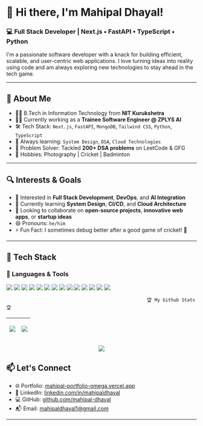 # 👋 Hi there, I'm Mahipal Dhayal!

### 💻 Full Stack Developer | Next.js • FastAPI • TypeScript • Python

I'm a passionate software developer with a knack for building efficient, scalable, and user-centric web applications. I love turning ideas into reality using code and am always exploring new technologies to stay ahead in the tech game.

---

## 🚀 About Me

- 👨‍🎓 B.Tech in Information Technology from **NIT Kurukshetra**
- 👨‍💻 Currently working as a **Trainee Software Engineer @ ZPLYS AI**
- 🛠️ Tech Stack: `Next.js`, `FastAPI`, `MongoDB`, `Tailwind CSS`, `Python`, `TypeScript`
- 🧠 Always learning: `System Design`, `DSA`, `Cloud Technologies`
- 🎯 Problem Solver: Tackled **200+ DSA problems** on LeetCode & GFG
- 📸 Hobbies: Photography | Cricket | Badminton

---

## 🔍 Interests & Goals

- 👀 Interested in **Full Stack Development**, **DevOps**, and **AI Integration**
- 🌱 Currently learning **System Design**, **CI/CD**, and **Cloud Architecture**
- 🤝 Looking to collaborate on **open-source projects**, **innovative web apps**, or **startup ideas**
- 😄 Pronouns: `he/him`
- ⚡ Fun Fact: I sometimes debug better after a good game of cricket! 🏏

---

## 🔧 Tech Stack

### 🧰 Languages & Tools

<p align="left">
  <img src="https://img.shields.io/badge/JavaScript-F7DF1E?style=for-the-badge&logo=javascript&logoColor=000" />
  <img src="https://img.shields.io/badge/TypeScript-3178C6?style=for-the-badge&logo=typescript&logoColor=fff" />
  <img src="https://img.shields.io/badge/Python-3776AB?style=for-the-badge&logo=python&logoColor=fff" />
  <img src="https://img.shields.io/badge/C++-00599C?style=for-the-badge&logo=c%2B%2B&logoColor=fff" />
  <img src="https://img.shields.io/badge/HTML5-E34F26?style=for-the-badge&logo=html5&logoColor=fff" />
  <img src="https://img.shields.io/badge/CSS3-1572B6?style=for-the-badge&logo=css3&logoColor=fff" />
  <img src="https://img.shields.io/badge/Next.js-000000?style=for-the-badge&logo=nextdotjs&logoColor=fff" />
  <img src="https://img.shields.io/badge/FastAPI-009688?style=for-the-badge&logo=fastapi&logoColor=fff" />
  <img src="https://img.shields.io/badge/TailwindCSS-38B2AC?style=for-the-badge&logo=tailwind-css&logoColor=fff" />
  <img src="https://img.shields.io/badge/MongoDB-47A248?style=for-the-badge&logo=mongodb&logoColor=fff" />
  <img src="https://img.shields.io/badge/SQL-4479A1?style=for-the-badge&logo=mysql&logoColor=fff" />
  <img src="https://img.shields.io/badge/Git-F05032?style=for-the-badge&logo=git&logoColor=fff" />
  <img src="https://img.shields.io/badge/GitHub-181717?style=for-the-badge&logo=github&logoColor=fff" />
  <img src="https://img.shields.io/badge/VSCode-007ACC?style=for-the-badge&logo=visual-studio-code&logoColor=fff" />
</p>

                                                        🏆 My Github Stats 🏆

<!--
<p align="center"><img src="https://github-readme-stats.vercel.app/api?username=mahipal-dhayal&show_icons=true&theme=radical"></p>
<p align="center"><img src="https://github-readme-streak-stats.herokuapp.com/?user=mahipal-dhayal"> </p>
<p align="center"><img src="https://github-readme-stats.vercel.app/api/top-langs/?username=mahipal-dhayal&langs_count=10"> </p>
-->

<table>
      <thead>
            <tr>
                  <th>
                        <p align="center"><img src="https://github-readme-stats.vercel.app/api?username=mahipal-dhayal&show_icons=true&theme=radical"></p>
                  </th>
                  <th>
                        <p align="center"><img src="https://github-readme-streak-stats.herokuapp.com/?user=mahipal-dhayal"> </p>
                  </th>
            </tr>
      </thead>
</table>
<p align="center"><img src="https://github-readme-stats.vercel.app/api/top-langs/?username=mahipal-dhayal&langs_count=10"> </p>


## 📫 Let's Connect

- 🌐 Portfolio: [mahipal-portfolio-omega.vercel.app](https://mahipal-portfolio-omega.vercel.app/)
- 💼 LinkedIn: [linkedin.com/in/mahipaldhayal](https://linkedin.com/in/mahipaldhayal)
- 💻 GitHub: [github.com/mahipal-dhayal](https://github.com/mahipal-dhayal)
- 📬 Email: [mahipaldhayal1@gmail.com](mailto:mahipaldhayal1@gmail.com)

---
<!---
![Mahipal's GitHub Stats](https://github-readme-stats.vercel.app/api?username=mahipal-dhayal&show_icons=true&theme=radical)

![Top Langs](https://github-readme-stats.vercel.app/api/top-langs/?username=mahipal-dhayal&layout=compact&theme=radical)
--->

<!---
mahipal-dhayal/mahipal-dhayal is a ✨ special ✨ repository because its `README.md` (this file) appears on your GitHub profile.
You can click the Preview link to take a look at your changes.
--->
